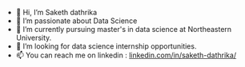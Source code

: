 - 👋 Hi, I’m Saketh dathrika
- 👀 I’m passionate about Data Science
- 🌱 I’m currently pursuing master's in data science at Northeastern University.
- 💞️ I’m looking for data science internship opportunities.
- 📫 You can reach me on linkedin : [linkedin.com/in/saketh-dathrika/](https://www.linkedin.com/in/saketh-dathrika/)

<!---
Saketh991/Saketh991 is a ✨ special ✨ repository because its `README.md` (this file) appears on your GitHub profile.
You can click the Preview link to take a look at your changes.
--->
